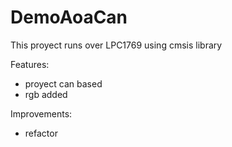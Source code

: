 # DemoAoaCan

This proyect runs over LPC1769 using cmsis library

Features:

- proyect can based
- rgb added

Improvements:

- refactor
